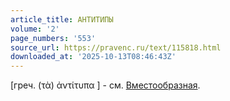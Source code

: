 ```yaml
---
article_title: АНТИТИПЫ
volume: '2'
page_numbers: '553'
source_url: https://pravenc.ru/text/115818.html
downloaded_at: '2025-10-13T08:46:43Z'
---
```


[греч. (τὰ) ἀντίτυπα ] - см. [Вместообразная](https://pravenc.ru/text/Вместообразная.html).
